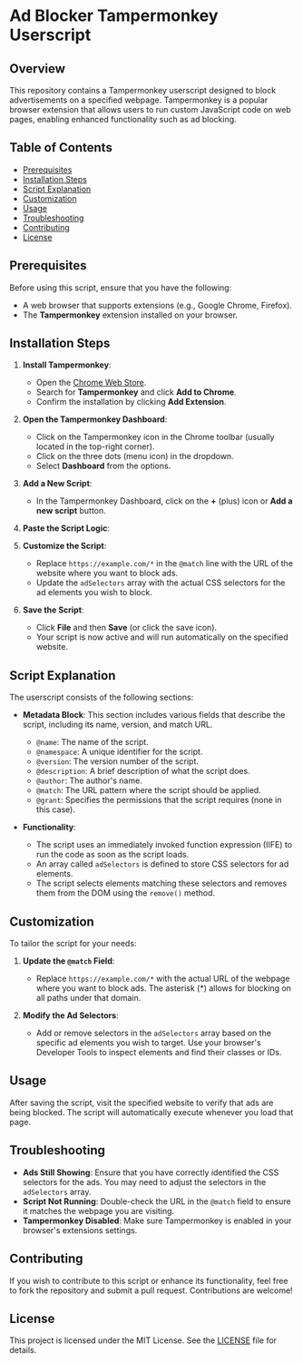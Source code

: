# Ad Blocker Tampermonkey Userscript

## Overview

This repository contains a Tampermonkey userscript designed to block advertisements on a specified webpage. Tampermonkey is a popular browser extension that allows users to run custom JavaScript code on web pages, enabling enhanced functionality such as ad blocking.

## Table of Contents

- [Prerequisites](#prerequisites)
- [Installation Steps](#installation-steps)
- [Script Explanation](#script-explanation)
- [Customization](#customization)
- [Usage](#usage)
- [Troubleshooting](#troubleshooting)
- [Contributing](#contributing)
- [License](#license)

## Prerequisites

Before using this script, ensure that you have the following:

- A web browser that supports extensions (e.g., Google Chrome, Firefox).
- The **Tampermonkey** extension installed on your browser.

## Installation Steps

1. **Install Tampermonkey**:
   - Open the [Chrome Web Store](https://chrome.google.com/webstore/category/extensions).
   - Search for **Tampermonkey** and click **Add to Chrome**.
   - Confirm the installation by clicking **Add Extension**.

2. **Open the Tampermonkey Dashboard**:
   - Click on the Tampermonkey icon in the Chrome toolbar (usually located in the top-right corner).
   - Click on the three dots (menu icon) in the dropdown.
   - Select **Dashboard** from the options.

3. **Add a New Script**:
   - In the Tampermonkey Dashboard, click on the **+** (plus) icon or **Add a new script** button.

4. **Paste the Script Logic**:

5. **Customize the Script**:
   - Replace `https://example.com/*` in the `@match` line with the URL of the website where you want to block ads.
   - Update the `adSelectors` array with the actual CSS selectors for the ad elements you wish to block.

6. **Save the Script**:
   - Click **File** and then **Save** (or click the save icon).
   - Your script is now active and will run automatically on the specified website.

## Script Explanation

The userscript consists of the following sections:

- **Metadata Block**: This section includes various fields that describe the script, including its name, version, and match URL.
  - `@name`: The name of the script.
  - `@namespace`: A unique identifier for the script.
  - `@version`: The version number of the script.
  - `@description`: A brief description of what the script does.
  - `@author`: The author's name.
  - `@match`: The URL pattern where the script should be applied.
  - `@grant`: Specifies the permissions that the script requires (none in this case).

- **Functionality**:
  - The script uses an immediately invoked function expression (IIFE) to run the code as soon as the script loads.
  - An array called `adSelectors` is defined to store CSS selectors for ad elements.
  - The script selects elements matching these selectors and removes them from the DOM using the `remove()` method.

## Customization

To tailor the script for your needs:

1. **Update the `@match` Field**:
   - Replace `https://example.com/*` with the actual URL of the webpage where you want to block ads. The asterisk (*) allows for blocking on all paths under that domain.

2. **Modify the Ad Selectors**:
   - Add or remove selectors in the `adSelectors` array based on the specific ad elements you wish to target. Use your browser's Developer Tools to inspect elements and find their classes or IDs.

## Usage

After saving the script, visit the specified website to verify that ads are being blocked. The script will automatically execute whenever you load that page.

## Troubleshooting

- **Ads Still Showing**: Ensure that you have correctly identified the CSS selectors for the ads. You may need to adjust the selectors in the `adSelectors` array.
- **Script Not Running**: Double-check the URL in the `@match` field to ensure it matches the webpage you are visiting.
- **Tampermonkey Disabled**: Make sure Tampermonkey is enabled in your browser's extensions settings.

## Contributing

If you wish to contribute to this script or enhance its functionality, feel free to fork the repository and submit a pull request. Contributions are welcome!

## License

This project is licensed under the MIT License. See the [LICENSE](LICENSE) file for details.
